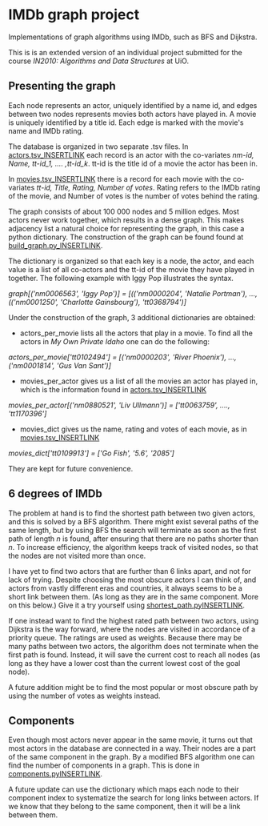 # IMDb graph project
Implementations of graph algorithms using IMDb, such as BFS and Dijkstra.

This is is an extended version of an individual project submitted for the course *IN2010: Algorithms and Data Structures* at UiO. 

## Presenting the graph

Each node represents an actor, uniquely identified by a name id, and edges between two nodes represents movies both actors have played in. A movie is uniquely identified by a title id. Each edge is marked with the movie's name and IMDb rating. 

The database is organized in two separate .tsv files. In [actors.tsv_INSERTLINK](https://pages.github.com/) each record is an actor with the co-variates *nm-id, Name, tt-id_1, .... ,tt-id_k*. tt-id is the title id of a movie the actor has been in. 

In [movies.tsv_INSERTLINK](https://pages.github.com/) there is a record for each movie with the co-variates *tt-id, Title, Rating, Number of votes*. Rating refers to the IMDb rating of the movie, and Number of votes is the number of votes behind the rating. 

The graph consists of about 100 000 nodes and 5 million edges. Most actors never work together, which results in a dense graph. This makes adjacency list a natural choice for representing the graph, in this case a python dictionary. The construction of the graph can be found found at [build_graph.py_INSERTLINK](https://pages.github.com/).

The dictionary is organized so that each key is a node, the actor, and each value is a list of all co-actors and the tt-id of the movie they have played in together. The following example with Iggy Pop illustrates the syntax. 

*graph[('nm0006563', 'Iggy Pop')] = [(('nm0000204', 'Natalie Portman'), ..., (('nm0001250', 'Charlotte Gainsbourg'), 'tt0368794')]*

Under the construction of the graph, 3 additional dictionaries are obtained: 
- actors_per_movie lists all the actors that play in a movie. To find all the actors in *My Own Private Idaho* one can do the following: 

*actors_per_movie['tt0102494'] = [('nm0000203', 'River Phoenix'), ...,  ('nm0001814', 'Gus Van Sant')]*

- movies_per_actor gives us a list of all the movies an actor has played in, which is the information found in [actors.tsv_INSERTLINK](https://pages.github.com/) 

*movies_per_actor[('nm0880521', 'Liv Ullmann')] = ['tt0063759', ...., 'tt1170396']*

- movies_dict gives us the name, rating and votes of each movie, as in [movies.tsv_INSERTLINK](https://pages.github.com/)

*movies_dict['tt0109913'] = ['Go Fish', '5.6', '2085']*

They are kept for future convenience. 

## 6 degrees of IMDb
The problem at hand is to find the shortest path between two given actors, and this is solved by a BFS algorithm. There might exist several paths of the same length, but by using BFS the search will terminate as soon as  the first path of length *n* is found, after ensuring that there are no paths shorter than *n*. To increase efficiency, the algorithm keeps track of visited nodes, so that the nodes are not visited more than once.

I have yet to find two actors that are further than 6 links apart, and not for lack of trying. Despite choosing the most obscure actors I can think of, and actors from vastly different eras and countries, it always seems to be a short link between them. (As long as they are in the same component. More on this below.) Give it a try yourself using [shortest_path.pyINSERTLINK](https://pages.github.com/). 

If one instead want to find the highest rated path between two actors, using Dijkstra is the way forward, where the nodes are visited in accordance of a priority queue. The ratings are used as weights. Because there may be many paths between two actors, the algorithm does not terminate when the first path is found. Instead, it will save the current cost to reach all nodes (as long as they have a lower cost than the current lowest cost of the goal node). 

A future addition might be to find the most popular or most obscure path by using the number of votes as weights instead. 

## Components

Even though most actors never appear in the same movie, it turns out that most actors in the database are connected in a way. Their nodes are a part of the same component in the graph. By a modified BFS algorithm one can find the number of components in a graph. This is done in [components.pyINSERTLINK](https://pages.github.com/). 

A future update can use the dictionary which maps each node to their component index to systematize the search for long links between actors. If we know that they belong to the same component, then it will be a link between them. 


